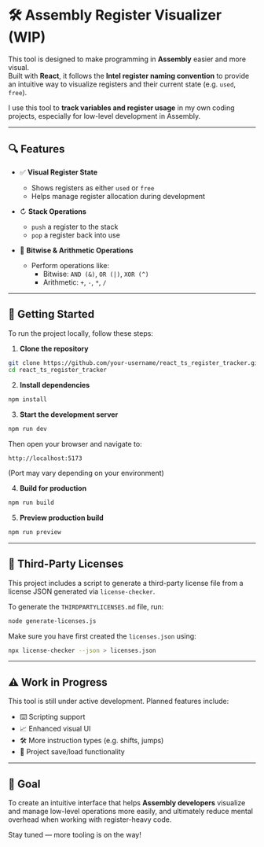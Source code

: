 # 🛠️ Assembly Register Visualizer (WIP)

This tool is designed to make programming in **Assembly** easier and more visual.  
Built with **React**, it follows the **Intel register naming convention** to provide an intuitive way to visualize registers and their current state (e.g. `used`, `free`).

I use this tool to **track variables and register usage** in my own coding projects, especially for low-level development in Assembly.

---

## 🔍 Features

- ✅ **Visual Register State**
  - Shows registers as either `used` or `free`
  - Helps manage register allocation during development

- ↻ **Stack Operations**
  - `push` a register to the stack  
  - `pop` a register back into use

- 🧮 **Bitwise & Arithmetic Operations**
  - Perform operations like:
    - Bitwise: `AND (&)`, `OR (|)`, `XOR (^)`
    - Arithmetic: `+`, `-`, `*`, `/`

---

## 🚀 Getting Started

To run the project locally, follow these steps:

1. **Clone the repository**

```bash
git clone https://github.com/your-username/react_ts_register_tracker.git
cd react_ts_register_tracker
```

2. **Install dependencies**

```bash
npm install
```

3. **Start the development server**

```bash
npm run dev
```

Then open your browser and navigate to:

```
http://localhost:5173
```

(Port may vary depending on your environment)

4. **Build for production**

```bash
npm run build
```

5. **Preview production build**

```bash
npm run preview
```

---

## 📄 Third-Party Licenses

This project includes a script to generate a third-party license file from a license JSON generated via `license-checker`.

To generate the `THIRDPARTYLICENSES.md` file, run:

```bash
node generate-licenses.js
```

Make sure you have first created the `licenses.json` using:

```bash
npx license-checker --json > licenses.json
```

---

## ⚠️ Work in Progress

This tool is still under active development. Planned features include:

- ⌨️ Scripting support
- 📈 Enhanced visual UI
- 🛠️ More instruction types (e.g. shifts, jumps)
- 📂 Project save/load functionality

---

## 📌 Goal

To create an intuitive interface that helps **Assembly developers** visualize and manage low-level operations more easily, and ultimately reduce mental overhead when working with register-heavy code.

Stay tuned — more tooling is on the way!


